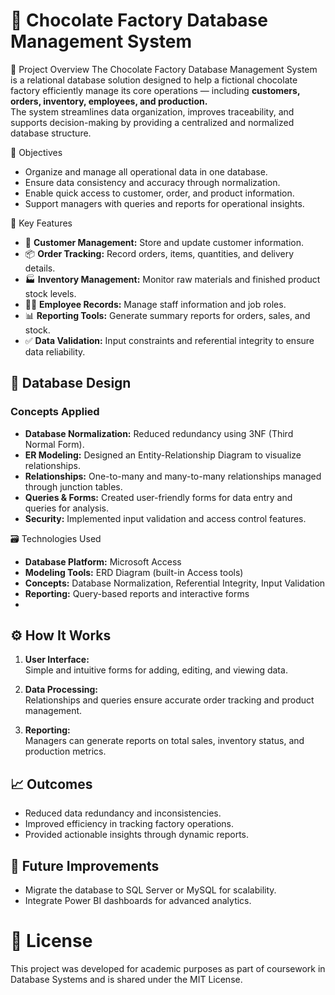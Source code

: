 # 🍫 Chocolate Factory Database Management System

📖 Project Overview
The Chocolate Factory Database Management System is a relational database solution designed to help a fictional chocolate factory efficiently manage its core operations — including **customers, orders, inventory, employees, and production.**  
The system streamlines data organization, improves traceability, and supports decision-making by providing a centralized and normalized database structure.

🎯 Objectives
- Organize and manage all operational data in one database.  
- Ensure data consistency and accuracy through normalization.  
- Enable quick access to customer, order, and product information.  
- Support managers with queries and reports for operational insights.  

🧩 Key Features
- 👥 **Customer Management:** Store and update customer information.  
- 📦 **Order Tracking:** Record orders, items, quantities, and delivery details.  
- 🏭 **Inventory Management:** Monitor raw materials and finished product stock levels.  
- 👩‍💼 **Employee Records:** Manage staff information and job roles.  
- 📊 **Reporting Tools:** Generate summary reports for orders, sales, and stock.  
- ✅ **Data Validation:** Input constraints and referential integrity to ensure data reliability.  
## 🧠 Database Design
### Concepts Applied
- **Database Normalization:** Reduced redundancy using 3NF (Third Normal Form).  
- **ER Modeling:** Designed an Entity-Relationship Diagram to visualize relationships.  
- **Relationships:** One-to-many and many-to-many relationships managed through junction tables.  
- **Queries & Forms:** Created user-friendly forms for data entry and queries for analysis.  
- **Security:** Implemented input validation and access control features.  

🗃️ Technologies Used
- **Database Platform:** Microsoft Access  
- **Modeling Tools:** ERD Diagram (built-in Access tools)  
- **Concepts:** Database Normalization, Referential Integrity, Input Validation  
- **Reporting:** Query-based reports and interactive forms
- 
## ⚙️ How It Works
1. **User Interface:**  
   Simple and intuitive forms for adding, editing, and viewing data.  

2. **Data Processing:**  
   Relationships and queries ensure accurate order tracking and product management.  

3. **Reporting:**  
   Managers can generate reports on total sales, inventory status, and production metrics.
   
## 📈 Outcomes
- Reduced data redundancy and inconsistencies.  
- Improved efficiency in tracking factory operations.  
- Provided actionable insights through dynamic reports.  

## 🚀 Future Improvements
- Migrate the database to SQL Server or MySQL for scalability.    
- Integrate Power BI dashboards for advanced analytics.  

# 📄 License
This project was developed for academic purposes as part of coursework in Database Systems and is shared under the MIT License.
